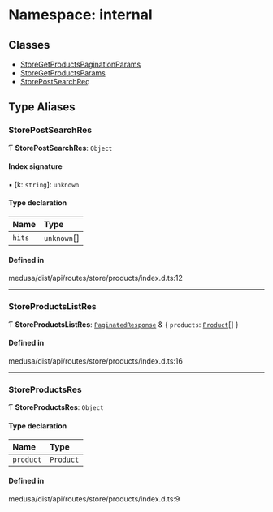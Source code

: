 # Namespace: internal

## Classes

- [StoreGetProductsPaginationParams](../classes/internal-46.StoreGetProductsPaginationParams.md)
- [StoreGetProductsParams](../classes/internal-46.StoreGetProductsParams.md)
- [StorePostSearchReq](../classes/internal-46.StorePostSearchReq.md)

## Type Aliases

### StorePostSearchRes

Ƭ **StorePostSearchRes**: `Object`

#### Index signature

▪ [k: `string`]: `unknown`

#### Type declaration

| Name | Type |
| :------ | :------ |
| `hits` | `unknown`[] |

#### Defined in

medusa/dist/api/routes/store/products/index.d.ts:12

___

### StoreProductsListRes

Ƭ **StoreProductsListRes**: [`PaginatedResponse`](internal-2.md#paginatedresponse) & { `products`: [`Product`](../classes/internal.Product.md)[]  }

#### Defined in

medusa/dist/api/routes/store/products/index.d.ts:16

___

### StoreProductsRes

Ƭ **StoreProductsRes**: `Object`

#### Type declaration

| Name | Type |
| :------ | :------ |
| `product` | [`Product`](../classes/internal.Product.md) |

#### Defined in

medusa/dist/api/routes/store/products/index.d.ts:9
